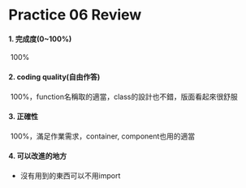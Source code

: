 # Practice 06 Review

#### 1. 完成度(0~100%)

​	100%

#### 2. coding quality(自由作答)

​	100%，function名稱取的適當，class的設計也不錯，版面看起來很舒服

#### 3. 正確性

​	100%，滿足作業需求，container, component也用的適當

#### 4. 可以改進的地方

- 沒有用到的東西可以不用import

